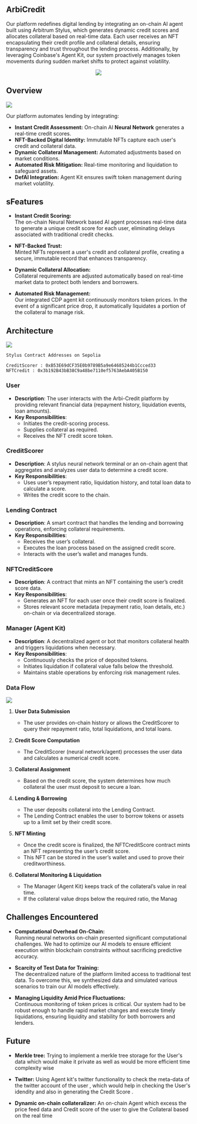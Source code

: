 ## ArbiCredit 


Our platform redefines digital lending by integrating an on-chain AI agent built using Arbitrum Stylus, which generates dynamic credit scores and allocates collateral based on real-time data. Each user receives an NFT encapsulating their credit profile and collateral details, ensuring transparency and trust throughout the lending process. Additionally, by leveraging Coinbase's Agent Kit, our system proactively manages token movements during sudden market shifts to protect against volatility.


<center><img src='./images/2.png'></center>


## Overview

<img src='./images/3.png'>

Our platform automates lending by integrating:
- **Instant Credit Assessment:** On-chain AI <b>Neural Network</b> generates a real-time credit scores.
- **NFT-Backed Digital Identity:** Immutable NFTs capture each user's credit and collateral data.
- **Dynamic Collateral Management:** Automated adjustments based on market conditions.
- **Automated Risk Mitigation:** Real-time monitoring and liquidation to safeguard assets.
- **DefAI Integration:** Agent Kit ensures swift token management during market volatility.

## sFeatures

- **Instant Credit Scoring:**  
  The on-chain Neural Network based AI agent processes real-time data to generate a unique credit score for each user, eliminating delays associated with traditional credit checks.

- **NFT-Backed Trust:**  
  Minted NFTs represent a user's credit and collateral profile, creating a secure, immutable record that enhances transparency.

- **Dynamic Collateral Allocation:**  
  Collateral requirements are adjusted automatically based on real-time market data to protect both lenders and borrowers.

- **Automated Risk Management:**  
  Our integrated CDP agent kit continuously monitors token prices. In the event of a significant price drop, it automatically liquidates a portion of the collateral to manage risk.

## Architecture

<img src='./images/6.png'>

``` 
Stylus Contract Addresses on Sepolia

CreditScorer : 0xB53E69dCF35E0b9789B5a9e64685244b1Ccced33  
NFTCredit : 0x3b192B43bB38C9a48be7110ef5763AebA405B150
```

### User
- **Description**: The user interacts with the Arbi-Credit platform by providing relevant financial data (repayment history, liquidation events, loan amounts).
- **Key Responsibilities**:
  - Initiates the credit-scoring process.
  - Supplies collateral as required.
  - Receives the NFT credit score token.

### CreditScorer
- **Description**: A stylus neural network terminal or an on-chain agent that aggregates and analyzes user data to determine a credit score.
- **Key Responsibilities**:
  - Uses user’s repayment ratio, liquidation history, and total loan data to calculate a score.
  - Writes the credit score to the chain.

### Lending Contract
- **Description**: A smart contract that handles the lending and borrowing operations, enforcing collateral requirements.
- **Key Responsibilities**:
  - Receives the user’s collateral.
  - Executes the loan process based on the assigned credit score.
  - Interacts with the user’s wallet and manages funds.

### NFTCreditScore
- **Description**: A contract that mints an NFT containing the user’s credit score data.
- **Key Responsibilities**:
  - Generates an NFT for each user once their credit score is finalized.
  - Stores relevant score metadata (repayment ratio, loan details, etc.) on-chain or via decentralized storage.

### Manager (Agent Kit)
- **Description**: A decentralized agent or bot that monitors collateral health and triggers liquidations when necessary.
- **Key Responsibilities**:
  - Continuously checks the price of deposited tokens.
  - Initiates liquidation if collateral value falls below the threshold.
  - Maintains stable operations by enforcing risk management rules.

### Data Flow

<img src='./images/5.png'>

1. **User Data Submission**  
   - The user provides on-chain history or allows the CreditScorer to query their repayment ratio, total liquidations, and total loans.

2. **Credit Score Computation**  
   - The CreditScorer (neural network/agent) processes the user data and calculates a numerical credit score.

3. **Collateral Assignment**  
   - Based on the credit score, the system determines how much collateral the user must deposit to secure a loan.

4. **Lending & Borrowing**  
   - The user deposits collateral into the Lending Contract.
   - The Lending Contract enables the user to borrow tokens or assets up to a limit set by their credit score.

5. **NFT Minting**  
   - Once the credit score is finalized, the NFTCreditScore contract mints an NFT representing the user’s credit score.
   - This NFT can be stored in the user’s wallet and used to prove their creditworthiness.

6. **Collateral Monitoring & Liquidation**  
   - The Manager (Agent Kit) keeps track of the collateral’s value in real time.
   - If the collateral value drops below the required ratio, the Manag



## Challenges Encountered

- **Computational Overhead On-Chain:**  
  Running neural networks on-chain presented significant computational challenges. We had to optimize our AI models to ensure efficient execution within blockchain constraints without sacrificing predictive accuracy.

- **Scarcity of Test Data for Training:**  
  The decentralized nature of the platform limited access to traditional test data. To overcome this, we synthesized data and simulated various scenarios to train our AI models effectively.

- **Managing Liquidity Amid Price Fluctuations:**  
  Continuous monitoring of token prices is critical. Our system had to be robust enough to handle rapid market changes and execute timely liquidations, ensuring liquidity and stability for both borrowers and lenders.


## Future 

- **Merkle tree:**
  Trying to implement a merkle tree storage for the User's data which would make it private as well as would 
  be more efficient time complexity wise 

- **Twitter:** 
  Using Agent kit's twitter functionality to check the meta-data of the twitter account of the user , which would help in checking the User's idendity and also in generating the Credit Score . 

- **Dynamic on-chain collateralizer:**
  An on-chain Agent which excess the price feed data and Credit score of the user to give the Collateral based on the real time 